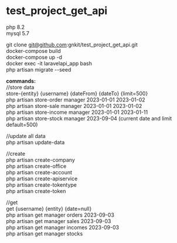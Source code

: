 # test_project_get_api

php 8.2\
mysql 5.7

git clone git@github.com:gnkit/test_project_get_api.git\
docker-compose build\
docker-compose up -d\
docker exec -it laravelapi_app bash\
php artisan migrate --seed<br>

<strong>commands:<br></strong>
//store data\
store-{entity} {username} {dateFrom} {dateTo} {limit=500}<br>
php artisan store-order manager 2023-01-01 2023-01-02\
php artisan store-sale manager 2023-01-01 2023-01-02\
php artisan store-income manager 2023-01-01 2023-01-11\
php artisan store-stock manager 2023-09-04 (current date and limit default=500)<br>

//update all data\
php artisan update-data<br>

//create\
php artisan create-company\
php artisan create-office\
php artisan create-account\
php artisan create-apiservice\
php artisan create-tokentype\
php artisan create-token<br>

//get\
get {username} {entity} {date=null}\
php artisan get manager orders 2023-09-03\
php artisan get manager sales 2023-09-03\
php artisan get manager incomes 2023-09-03\
php artisan get manager stocks<br>
